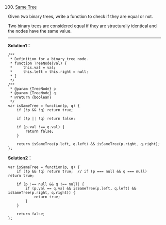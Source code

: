100. [Same Tree](https://leetcode.com/problems/same-tree/)

Given two binary trees, write a function to check if they are equal or not.

Two binary trees are considered equal if they are structurally identical and the nodes have the same value.

---
**Solution1：**

    /**
     * Definition for a binary tree node.
     * function TreeNode(val) {
     *     this.val = val;
     *     this.left = this.right = null;
     * }
     */
    /**
     * @param {TreeNode} p
     * @param {TreeNode} q
     * @return {boolean}
     */
    var isSameTree = function(p, q) {
        if (!p && !q) return true;
        
        if (!p || !q) return false;
        
        if (p.val !== q.val) {
            return false;
        }
        
        return isSameTree(p.left, q.left) && isSameTree(p.right, q.right);
    };
    
**Solution2：**

    var isSameTree = function(p, q) {
        if (!p && !q) return true;  // if (p === null && q === null) return true;
        
        if (p !== null && q !== null) {
            if (p.val == q.val && isSameTree(p.left, q.left) && isSameTree(p.right, q.right)) {
                return true;
            }
        }
        
        return false;
    };